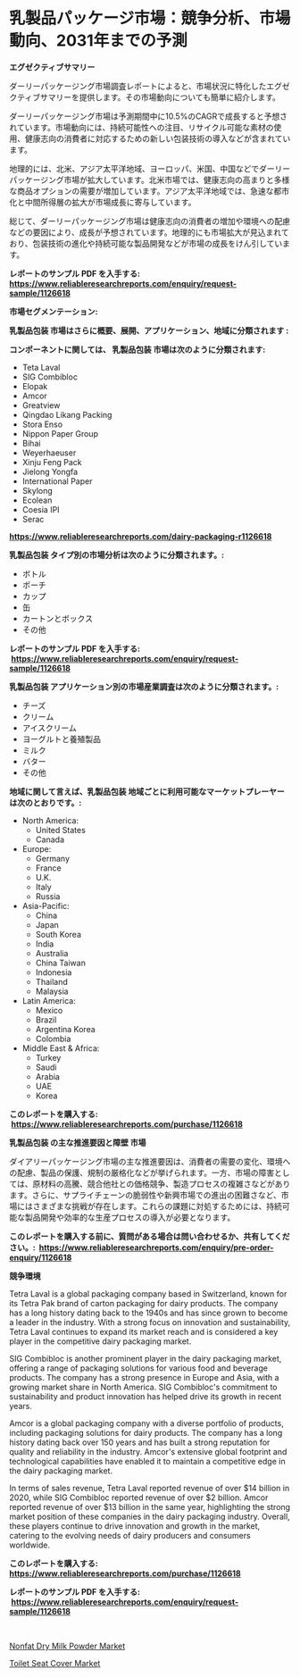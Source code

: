 <p><h1>乳製品パッケージ市場：競争分析、市場動向、2031年までの予測</h1></p><p><strong>エグゼクティブサマリー</strong></p>
<p><p>ダーリーパッケージング市場調査レポートによると、市場状況に特化したエグゼクティブサマリーを提供します。その市場動向についても簡単に紹介します。</p><p>ダーリーパッケージング市場は予測期間中に10.5%のCAGRで成長すると予想されています。市場動向には、持続可能性への注目、リサイクル可能な素材の使用、健康志向の消費者に対応するための新しい包装技術の導入などが含まれています。</p><p>地理的には、北米、アジア太平洋地域、ヨーロッパ、米国、中国などでダーリーパッケージング市場が拡大しています。北米市場では、健康志向の高まりと多様な商品オプションの需要が増加しています。アジア太平洋地域では、急速な都市化と中間所得層の拡大が市場成長に寄与しています。</p><p>総じて、ダーリーパッケージング市場は健康志向の消費者の増加や環境への配慮などの要因により、成長が予想されています。地理的にも市場拡大が見込まれており、包装技術の進化や持続可能な製品開発などが市場の成長をけん引しています。</p></p>
<p><strong>レポートのサンプル PDF を入手する: <a href="https://www.reliableresearchreports.com/enquiry/request-sample/1126618">https://www.reliableresearchreports.com/enquiry/request-sample/1126618</a></strong></p>
<p><strong>市場セグメンテーション:</strong></p>
<p><strong> 乳製品包装 市場はさらに概要、展開、アプリケーション、地域に分類されます :</strong></p>
<p><strong>コンポーネントに関しては、 乳製品包装 市場は次のように分類されます: &nbsp;</strong></p>
<p><ul><li>Teta Laval</li><li>SIG Combibloc</li><li>Elopak</li><li>Amcor</li><li>Greatview</li><li>Qingdao Likang Packing</li><li>Stora Enso</li><li>Nippon Paper Group</li><li>Bihai</li><li>Weyerhaeuser</li><li>Xinju Feng Pack</li><li>Jielong Yongfa</li><li>International Paper</li><li>Skylong</li><li>Ecolean</li><li>Coesia IPI</li><li>Serac</li></ul></p>
<p><strong><a href="https://www.reliableresearchreports.com/dairy-packaging-r1126618">https://www.reliableresearchreports.com/dairy-packaging-r1126618</a></strong></p>
<p><strong> 乳製品包装 タイプ別の市場分析は次のように分類されます。:</strong></p>
<p><ul><li>ボトル</li><li>ポーチ</li><li>カップ</li><li>缶</li><li>カートンとボックス</li><li>その他</li></ul></p>
<p><strong>レポートのサンプル PDF を入手する: &nbsp;<a href="https://www.reliableresearchreports.com/enquiry/request-sample/1126618">https://www.reliableresearchreports.com/enquiry/request-sample/1126618</a></strong></p>
<p><strong> 乳製品包装 アプリケーション別の市場産業調査は次のように分類されます。:</strong></p>
<p><ul><li>チーズ</li><li>クリーム</li><li>アイスクリーム</li><li>ヨーグルトと養殖製品</li><li>ミルク</li><li>バター</li><li>その他</li></ul></p>
<p><strong>地域に関して言えば、乳製品包装 地域ごとに利用可能なマーケットプレーヤーは次のとおりです。:</strong></p>
<p><ul>
    <li>
        North America:
        <ul>
            <li>United States</li>
            <li>Canada</li>
        </ul>
    </li>
    <li>
        Europe:
        <ul>
            <li>Germany</li>
            <li>France</li>
            <li>U.K.</li>
            <li>Italy</li>
            <li>Russia</li>
        </ul>
    </li>
    <li>
        Asia-Pacific:
        <ul>
            <li>China</li>
            <li>Japan</li>
            <li>South Korea</li>
            <li>India</li>
            <li>Australia</li>
            <li>China Taiwan</li>
            <li>Indonesia</li>
            <li>Thailand</li>
            <li>Malaysia</li>
        </ul>
    </li>
    <li>
        Latin America:
        <ul>
            <li>Mexico</li>
            <li>Brazil</li>
            <li>Argentina Korea</li>
            <li>Colombia</li>
        </ul>
    </li>
    <li>
        Middle East & Africa:
        <ul>
            <li>Turkey</li>
            <li>Saudi</li>
            <li>Arabia</li>
            <li>UAE</li>
            <li>Korea</li>
        </ul>
    </li>
    </ul></p>
<p><strong>このレポートを購入する: &nbsp;<a href="https://www.reliableresearchreports.com/purchase/1126618">https://www.reliableresearchreports.com/purchase/1126618</a></strong></p>
<p><strong>乳製品包装 の主な推進要因と障壁 市場</strong></p>
<p><p>ダイアリーパッケージング市場の主な推進要因は、消費者の需要の変化、環境への配慮、製品の保護、規制の厳格化などが挙げられます。一方、市場の障害としては、原材料の高騰、競合他社との価格競争、製造プロセスの複雑さなどがあります。さらに、サプライチェーンの脆弱性や新興市場での進出の困難さなど、市場にはさまざまな挑戦が存在します。これらの課題に対処するためには、持続可能な製品開発や効率的な生産プロセスの導入が必要となります。</p></p>
<p><strong>このレポートを購入する前に、質問がある場合は問い合わせるか、共有してください。:&nbsp; <a href="https://www.reliableresearchreports.com/enquiry/pre-order-enquiry/1126618">https://www.reliableresearchreports.com/enquiry/pre-order-enquiry/1126618</a></strong></p>
<p><strong>競争環境</strong></p>
<p><p>Tetra Laval is a global packaging company based in Switzerland, known for its Tetra Pak brand of carton packaging for dairy products. The company has a long history dating back to the 1940s and has since grown to become a leader in the industry. With a strong focus on innovation and sustainability, Tetra Laval continues to expand its market reach and is considered a key player in the competitive dairy packaging market.</p><p>SIG Combibloc is another prominent player in the dairy packaging market, offering a range of packaging solutions for various food and beverage products. The company has a strong presence in Europe and Asia, with a growing market share in North America. SIG Combibloc's commitment to sustainability and product innovation has helped drive its growth in recent years.</p><p>Amcor is a global packaging company with a diverse portfolio of products, including packaging solutions for dairy products. The company has a long history dating back over 150 years and has built a strong reputation for quality and reliability in the industry. Amcor's extensive global footprint and technological capabilities have enabled it to maintain a competitive edge in the dairy packaging market.</p><p>In terms of sales revenue, Tetra Laval reported revenue of over $14 billion in 2020, while SIG Combibloc reported revenue of over $2 billion. Amcor reported revenue of over $13 billion in the same year, highlighting the strong market position of these companies in the dairy packaging industry. Overall, these players continue to drive innovation and growth in the market, catering to the evolving needs of dairy producers and consumers worldwide.</p></p>
<p><strong>このレポートを購入する: &nbsp; <a href="https://www.reliableresearchreports.com/purchase/1126618">https://www.reliableresearchreports.com/purchase/1126618</a></strong></p>
<p><strong>レポートのサンプル PDF を入手する: &nbsp;<a href="https://www.reliableresearchreports.com/enquiry/request-sample/1126618">https://www.reliableresearchreports.com/enquiry/request-sample/1126618</a></strong><strong></strong></p>
<p>&nbsp;</p>
<p><p><a href="https://changeable-paste-463.notion.site/Nonfat-Dry-Milk-Powder-Market-The-Key-To-Successful-Business-Strategy-Forecast-Till-2031-3e4025fd880c4c82abb1541e8995910b">Nonfat Dry Milk Powder Market</a></p><p><a href="https://fuschia-pecorino-a6d.notion.site/Toilet-Seat-Cover-Market-Size-Reveals-the-Best-Marketing-Channels-In-Global-Industry-8e5e7b63b548404696cf99e0bf7127a1">Toilet Seat Cover Market</a></p></p>